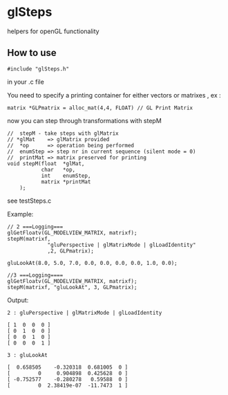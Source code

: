 glSteps
=======

helpers for openGL functionality

How to use
-----------

    #include "glSteps.h"

in your .c file

You need to specify a printing container 
for either vectors or matrixes , ex :

    matrix *GLPmatrix = alloc_mat(4,4, FLOAT) // GL Print Matrix

now you can step through transformations with stepM

    //  stepM - take steps with glMatrix
    // *glMat    => glMatrix provided
    //  *op      => operation being performed
    //  enumStep => step nr in current sequence (silent mode = 0) 
    //  printMat => matrix preserved for printing
    void stepM(float  *glMat, 
               char   *op,
               int    enumStep,
               matrix *printMat
        );


see testSteps.c

Example:

    // 2 ===Logging===
    glGetFloatv(GL_MODELVIEW_MATRIX, matrixf);
    stepM(matrixf, 
                 "gluPerspective | glMatrixMode | glLoadIdentity"
                 ,2, GLPmatrix);

    gluLookAt(8.0, 5.0, 7.0, 0.0, 0.0, 0.0, 0.0, 1.0, 0.0);

    //3 ===Logging====
    glGetFloatv(GL_MODELVIEW_MATRIX, matrixf);
    stepM(matrixf, "gluLookAt", 3, GLPmatrix);


Output:

    2 : gluPerspective | glMatrixMode | glLoadIdentity

    [ 1  0  0  0 ]
    [ 0  1  0  0 ]
    [ 0  0  1  0 ]
    [ 0  0  0  1 ]

    3 : gluLookAt

    [  0.658505    -0.320318  0.681005  0 ]
    [         0     0.904898  0.425628  0 ]
    [ -0.752577    -0.280278   0.59588  0 ]
    [         0  2.38419e-07  -11.7473  1 ]



